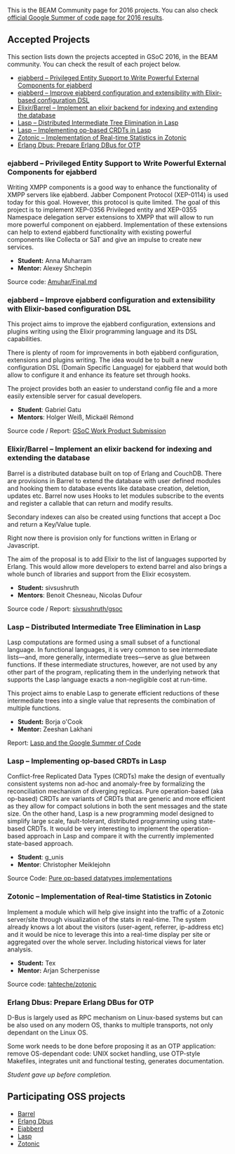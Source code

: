 This is the BEAM Community page for 2016 projects. You can also check [official Google Summer of code page for 2016 results](https://summerofcode.withgoogle.com/archive/2016/organizations/6384003686858752/).

## Accepted Projects

This section lists down the projects accepted in GSoC 2016, in the BEAM community. You can check the result of each project below.

* [ejabberd – Privileged Entity Support to Write Powerful External Components for ejabberd](#ejabberd--privileged-entity-support-to-write-powerful-external-components-for-ejabberd)
* [ejabberd – Improve ejabberd configuration and extensibility with Elixir-based configuration DSL](#ejabberd--improve-ejabberd-configuration-and-extensibility-with-elixir-based-configuration-dsl)
* [Elixir/Barrel – Implement an elixir backend for indexing and extending the database](#elixirbarrel--implement-an-elixir-backend-for-indexing-and-extending-the-database)
* [Lasp – Distributed Intermediate Tree Elimination in Lasp](#lasp--distributed-intermediate-tree-elimination-in-lasp)
* [Lasp – Implementing op-based CRDTs in Lasp](#lasp--implementing-op-based-crdts-in-lasp)
* [Zotonic – Implementation of Real-time Statistics in Zotonic](#zotonic--implementation-of-real-time-statistics-in-zotonic)
* [Erlang Dbus: Prepare Erlang DBus for OTP](#erlang-dbus-prepare-erlang-dbus-for-otp)

### ejabberd – Privileged Entity Support to Write Powerful External Components for ejabberd

Writing XMPP components is a good way to enhance the functionality of XMPP servers like ejabberd. Jabber Component Protocol (XEP-0114) is used today for this goal. However, this protocol is quite limited. The goal of this project is to implement XEP-0356 Privileged entity and XEP-0355 Namespace delegation server extensions to XMPP that will allow to run more powerful component on ejabberd. Implementation of these extensions can help to extend ejabberd functionality with existing powerful components like Collecta or SàT and give an impulse to create new services.

* **Student:** Anna Muharram
* **Mentor:** Alexey Shchepin

Source code: [Amuhar/Final.md](https://gist.github.com/Amuhar/e319ba56ba52bf62f1f5ad29b03c7b74)

### ejabberd – Improve ejabberd configuration and extensibility with Elixir-based configuration DSL

This project aims to improve the ejabberd configuration, extensions and plugins writing using the Elixir programming language and its DSL capabilities.

There is plenty of room for improvements in both ejabberd configuration, extensions and plugins writing. The idea would be to built a new configuration DSL (Domain Specific Language) for ejabberd that would both allow to configure it and enhance its feature set through hooks.

The project provides both an easier to understand config file and a more easily extensible server for casual developers.

* **Student**: Gabriel Gatu
* **Mentors**: Holger Weiß, Mickaël Rémond

Source code / Report: [GSoC Work Product Submission](https://gist.github.com/gabrielgatu/7aae9fa01f6640946324e33aad2e609c)

### Elixir/Barrel – Implement an elixir backend for indexing and extending the database

Barrel is a distributed database built on top of Erlang and CouchDB. There are provisions in Barrel to extend the database with user defined modules and hooking them to database events like database creation, deletion, updates etc. Barrel now uses Hooks to let modules subscribe to the events and register a callable that can return and modify results.

Secondary indexes can also be created using functions that accept a Doc and return a Key/Value tuple.

Right now there is provision only for functions written in Erlang or Javascript.

The aim of the proposal is to add Elixir to the list of languages supported by Erlang. This would allow more developers to extend barrel and also brings a whole bunch of libraries and support from the Elixir ecosystem.

* **Student:** sivsushruth
* **Mentors**: Benoit Chesneau, Nicolas Dufour

Source code / Report: [sivsushruth/gsoc](https://github.com/sivsushruth/gsoc/wiki/GSoC-report-for--Barrel-BEAM-Community)

### Lasp – Distributed Intermediate Tree Elimination in Lasp

Lasp computations are formed using a small subset of a functional language. In functional languages, it is very common to see intermediate lists—and, more generally, intermediate trees—serve as glue between functions. If these intermediate structures, however, are not used by any other part of the program, replicating them in the underlying network that supports the Lasp language exacts a non-negligible cost at run-time.

This project aims to enable Lasp to generate efficient reductions of these intermediate trees into a single value that represents the combination of multiple functions.

* **Student:** Borja o'Cook
* **Mentor:** Zeeshan Lakhani

Report: [Lasp and the Google Summer of Code](https://ergl.github.io/gsoc2016.html)

### Lasp – Implementing op-based CRDTs in Lasp

Conflict-free Replicated Data Types (CRDTs) make the design of eventually consistent systems non ad-hoc and anomaly-free by formalizing the reconciliation mechanism of diverging replicas. Pure operation-based (aka op-based) CRDTs are variants of CRDTs that are generic and more efficient as they allow for compact solutions in both the sent messages and the state size. On the other hand, Lasp is a new programming model designed to simplify large scale, fault-tolerant, distributed programming using state-based CRDTs. It would be very interesting to implement the operation-based approach in Lasp and compare it with the currently implemented state-based approach.

* **Student**: g_unis
* **Mentor**: Christopher Meiklejohn

Source Code: [Pure op-based datatypes implementations](https://gist.github.com/gyounes/de1709f254e84812713079d34786afc8)

### Zotonic – Implementation of Real-time Statistics in Zotonic

Implement a module which will help give insight into the traffic of a Zotonic server/site through visualization of the stats in real-time. The system already knows a lot about the visitors (user-agent, referrer, ip-address etc) and it would be nice to leverage this into a real-time display per site or aggregated over the whole server. Including historical views for later analysis.

* **Student:** Tex
* **Mentor:** Arjan Scherpenisse

Source code: [tahteche/zotonic](https://github.com/tahteche/zotonic/commits/mod_admin_statistics?author=tahteche)

### Erlang Dbus: Prepare Erlang DBus for OTP

D-Bus is largely used as RPC mechanism on Linux-based systems but can be also used on any modern OS, thanks to multiple transports, not only dependant on the Linux OS.

Some work needs to be done before proposing it as an OTP application: remove OS-dependant code: UNIX socket handling, use OTP-style Makefiles, integrates unit and functional testing, generates documentation.

*Student gave up before completion.*

## Participating OSS projects

* [Barrel](https://barrel-db.org/)
* [Erlang Dbus](https://github.com/lizenn/erlang-dbus)
* [Ejabberd](https://www.ejabberd.im/)
* [Lasp](https://lasp-lang.org/)
* [Zotonic](http://zotonic.com/)
